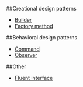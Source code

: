 ##Creational design patterns
* [Builder](https://sourcemaking.com/design_patterns/builder)
* [Factory method](https://sourcemaking.com/design_patterns/factory_method)

##Behavioral design patterns
* [Command](https://sourcemaking.com/design_patterns/command)
* [Observer](https://sourcemaking.com/design_patterns/observer)

##Other
* [Fluent interface](https://en.wikipedia.org/wiki/Fluent_interface)
